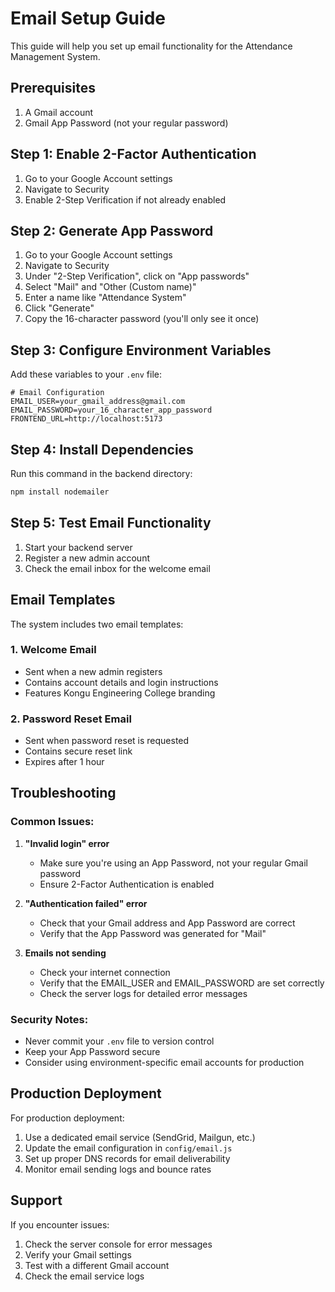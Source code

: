 # Email Setup Guide

This guide will help you set up email functionality for the Attendance Management System.

## Prerequisites

1. A Gmail account
2. Gmail App Password (not your regular password)

## Step 1: Enable 2-Factor Authentication

1. Go to your Google Account settings
2. Navigate to Security
3. Enable 2-Step Verification if not already enabled

## Step 2: Generate App Password

1. Go to your Google Account settings
2. Navigate to Security
3. Under "2-Step Verification", click on "App passwords"
4. Select "Mail" and "Other (Custom name)"
5. Enter a name like "Attendance System"
6. Click "Generate"
7. Copy the 16-character password (you'll only see it once)

## Step 3: Configure Environment Variables

Add these variables to your `.env` file:

```env
# Email Configuration
EMAIL_USER=your_gmail_address@gmail.com
EMAIL_PASSWORD=your_16_character_app_password
FRONTEND_URL=http://localhost:5173
```

## Step 4: Install Dependencies

Run this command in the backend directory:

```bash
npm install nodemailer
```

## Step 5: Test Email Functionality

1. Start your backend server
2. Register a new admin account
3. Check the email inbox for the welcome email

## Email Templates

The system includes two email templates:

### 1. Welcome Email
- Sent when a new admin registers
- Contains account details and login instructions
- Features Kongu Engineering College branding

### 2. Password Reset Email
- Sent when password reset is requested
- Contains secure reset link
- Expires after 1 hour

## Troubleshooting

### Common Issues:

1. **"Invalid login" error**
   - Make sure you're using an App Password, not your regular Gmail password
   - Ensure 2-Factor Authentication is enabled

2. **"Authentication failed" error**
   - Check that your Gmail address and App Password are correct
   - Verify that the App Password was generated for "Mail"

3. **Emails not sending**
   - Check your internet connection
   - Verify that the EMAIL_USER and EMAIL_PASSWORD are set correctly
   - Check the server logs for detailed error messages

### Security Notes:

- Never commit your `.env` file to version control
- Keep your App Password secure
- Consider using environment-specific email accounts for production

## Production Deployment

For production deployment:

1. Use a dedicated email service (SendGrid, Mailgun, etc.)
2. Update the email configuration in `config/email.js`
3. Set up proper DNS records for email deliverability
4. Monitor email sending logs and bounce rates

## Support

If you encounter issues:

1. Check the server console for error messages
2. Verify your Gmail settings
3. Test with a different Gmail account
4. Check the email service logs 